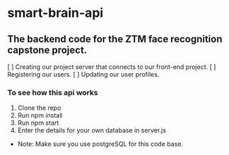 # smart-brain-api
## The backend code for the ZTM face recognition capstone project.

[ ] Creating our project server that connects to our front-end project. 
[ ] Registering our users.
[ ] Updating our user profiles.

### To see how this api works
1. Clone the repo
2. Run npm install
3. Run npm start
4. Enter the details for your own database in server.js

- Note: Make sure you use postgreSQL for this code base. 
